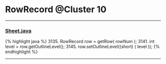 # RowRecord @Cluster 10

***

### [Sheet.java](https://searchcode.com/codesearch/view/15642365/)
{% highlight java %}
3135. RowRecord row = getRow( rowNum );
3141. int level = row.getOutlineLevel();
3145. row.setOutlineLevel((short) ( level ));
{% endhighlight %}

***

